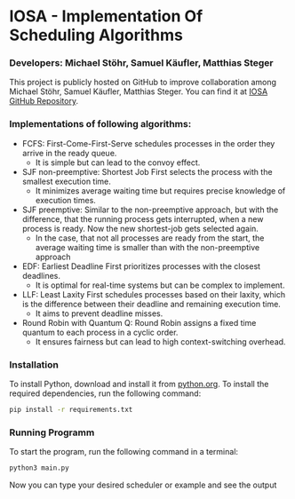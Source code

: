 # IOSA - Implementation Of Scheduling Algorithms
### Developers: Michael Stöhr, Samuel Käufler, Matthias Steger

This project is publicly hosted on GitHub to improve collaboration among Michael Stöhr, Samuel Käufler, Matthias Steger.
You can find it at [IOSA GitHub Repository](https://github.com/michaelsthr/IOSA).

### Implementations of following algorithms:
- FCFS: First-Come-First-Serve schedules processes in the order they arrive in the ready queue. 
    - It is simple but can lead to the convoy effect.
- SJF non-preemptive: Shortest Job First selects the process with the smallest execution time. 
    - It minimizes average waiting time but requires precise knowledge of execution times.
- SJF preemptive: Similar to the non-preemptive approach, but with the difference, that the running process gets interrupted, when a new process is ready. Now the new shortest-job gets selected again.
    - In the case, that not all processes are ready from the start, the average waiting time is smaller than with the non-preemptive approach
- EDF: Earliest Deadline First prioritizes processes with the closest deadlines.
    - It is optimal for real-time systems but can be complex to implement.
- LLF: Least Laxity First schedules processes based on their laxity, which is the difference between their deadline and remaining execution time.
    - It aims to prevent deadline misses.
- Round Robin with Quantum Q: Round Robin assigns a fixed time quantum to each process in a cyclic order. 
    - It ensures fairness but can lead to high context-switching overhead.

### Installation
To install Python, download and install it from [python.org](https://www.python.org/).
To install the required dependencies, run the following command:
```sh
pip install -r requirements.txt
```

### Running Programm
To start the program, run the following command in a terminal:

```sh 
python3 main.py
```
Now you can type your desired scheduler or example and see the output
